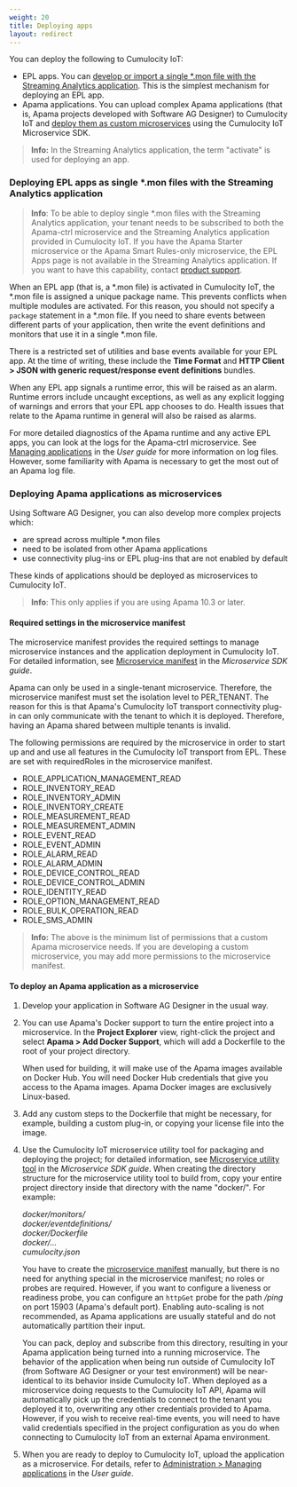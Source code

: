 ```yaml
---
weight: 20
title: Deploying apps
layout: redirect
---
```


You can deploy the following to Cumulocity IoT:

* EPL apps. You can [develop or import a single \*.mon file with the Streaming Analytics application](#single-mon-file). This is the simplest mechanism for deploying an EPL app.
* Apama applications. You can upload complex Apama applications (that is, Apama projects developed with Software AG Designer) to Cumulocity IoT and [deploy them as custom microservices](#deploying-as-microservice) using the Cumulocity IoT Microservice SDK.

> **Info:** In the Streaming Analytics application, the term "activate" is used for deploying an app.


<a name="single-mon-file"></a>
### Deploying EPL apps as single \*.mon files with the Streaming Analytics application

>**Info**: To be able to deploy single \*.mon files with the Streaming Analytics application, your tenant needs to be subscribed to both the Apama-ctrl microservice and the Streaming Analytics application provided in Cumulocity IoT. If you have the Apama Starter microservice or the Apama Smart Rules-only microservice, the EPL Apps page is not available in the Streaming Analytics application. If you want to have this capability, contact [product support](/welcome/contacting-support).

When an EPL app (that is, a \*.mon file) is activated in Cumulocity IoT, the \*.mon file is assigned a unique package name. This prevents conflicts when multiple modules are activated. For this reason, you should not specify a `package` statement in a \*.mon file. If you need to share events between different parts of your application, then write the event definitions and monitors that use it in a single \*.mon file.

There is a restricted set of utilities and base events available for your EPL app. At the time of writing, these include the **Time Format** and **HTTP Client > JSON with generic request/response event definitions** bundles.

When any EPL app signals a runtime error, this will be raised as an alarm. Runtime errors include uncaught exceptions, as well as any explicit logging of warnings and errors that your EPL app chooses to do. Health issues that relate to the Apama runtime in general will also be raised as alarms.

For more detailed diagnostics of the Apama runtime and any active EPL apps, you can look at the logs for the Apama-ctrl microservice. See [Managing applications](/users-guide/administration/#managing-applications) in the *User guide* for more information on log files. However, some familiarity with Apama is necessary to get the most out of an Apama log file.

<a name="deploying-as-microservice"></a>
### Deploying Apama applications as microservices

Using Software AG Designer, you can also develop more complex projects which:

* are spread across multiple \*.mon files
* need to be isolated from other Apama applications
* use connectivity plug-ins or EPL plug-ins that are not enabled by default

These kinds of applications should be deployed as microservices to Cumulocity IoT.

>**Info**: This only applies if you are using Apama 10.3 or later.

#### Required settings in the microservice manifest

The microservice manifest provides the required settings to manage microservice instances and the application deployment in Cumulocity IoT. For detailed information, see [Microservice manifest](/microservice-sdk/concept/#manifest) in the *Microservice SDK guide*.

Apama can only be used in a single-tenant microservice. Therefore, the microservice manifest must set the isolation level to PER_TENANT. The reason for this is that Apama's Cumulocity IoT transport connectivity plug-in can only communicate with the tenant to which it is deployed. Therefore, having an Apama shared between multiple tenants is invalid.

The following permissions are required by the microservice in order to start up and and use all features in the Cumulocity IoT transport from EPL. These are set with requiredRoles in the microservice manifest.

- ROLE_APPLICATION_MANAGEMENT_READ
- ROLE_INVENTORY_READ
- ROLE_INVENTORY_ADMIN
- ROLE_INVENTORY_CREATE
- ROLE_MEASUREMENT_READ
- ROLE_MEASUREMENT_ADMIN
- ROLE_EVENT_READ
- ROLE_EVENT_ADMIN
- ROLE_ALARM_READ
- ROLE_ALARM_ADMIN
- ROLE_DEVICE_CONTROL_READ
- ROLE_DEVICE_CONTROL_ADMIN
- ROLE_IDENTITY_READ
- ROLE_OPTION_MANAGEMENT_READ
- ROLE_BULK_OPERATION_READ
- ROLE_SMS_ADMIN

> **Info:** The above is the minimum list of permissions that a custom Apama microservice needs. If you are developing a custom microservice, you may add more permissions to the microservice manifest.

#### To deploy an Apama application as a microservice

1. Develop your application in Software AG Designer in the usual way.

2. You can use Apama's Docker support to turn the entire project into a microservice. In the **Project Explorer** view, right-click the project and select **Apama > Add Docker Support**, which will add a Dockerfile to the root of your project directory.

	When used for building, it will make use of the Apama images available on Docker Hub. You will need Docker Hub credentials that give you access to the Apama images. Apama Docker images are exclusively Linux-based.

3. Add any custom steps to the Dockerfile that might be necessary, for example, building a custom plug-in, or copying your license file into the image.

4. Use the Cumulocity IoT microservice utility tool for packaging and deploying the project; for detailed information, see [Microservice utility tool](/microservice-sdk/concept/#ms-utility-tool) in the *Microservice SDK guide*. When creating the directory structure for the microservice utility tool to build from, copy your entire project directory inside that directory with the name "docker/". For example:

    *docker/monitors/*<br>
    *docker/eventdefinitions/*<br>
    *docker/Dockerfile*<br>
    *docker/...*<br>
    *cumulocity.json*

    You have to create the [microservice manifest](/microservice-sdk/concept/#manifest) manually, but there is no need for anything special in the microservice manifest; no roles or probes are required. However, if you want to configure a liveness or readiness probe, you can configure an `httpGet` probe for the path */ping* on port 15903 (Apama's default port). Enabling auto-scaling is not recommended, as Apama applications are usually stateful and do not automatically partition their input.

    You can pack, deploy and subscribe from this directory, resulting in your Apama application being turned into a running microservice. The behavior of the application when being run outside of Cumulocity IoT (from Software AG Designer or your test environment) will be near-identical to its behavior inside Cumulocity IoT. When deployed as a microservice doing requests to the Cumulocity IoT API, Apama will automatically pick up the credentials to connect to the tenant you deployed it to, overwriting any other credentials provided to Apama. However, if you wish to receive real-time events, you will need to have valid credentials specified in the project configuration as you do when connecting to Cumulocity IoT from an external Apama environment.

5. When you are ready to deploy to Cumulocity IoT, upload the application as a microservice. For details, refer to [Administration > Managing applications](/users-guide/administration#managing-applications) in the *User guide*.
